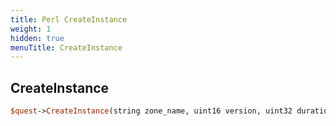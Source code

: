 ```yaml
---
title: Perl CreateInstance
weight: 1
hidden: true
menuTitle: CreateInstance
---
```

## CreateInstance
```perl
$quest->CreateInstance(string zone_name, uint16 version, uint32 duration)
```